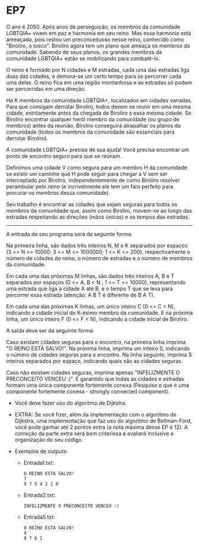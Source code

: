 # EP7

O ano é 2050. Após anos de perseguição, os membros da comunidade LGBTQIA+ vivem
em paz e harmonia em seu reino. Mas essa harmonia está ameaçada, pois restou um
preconceituoso nesse reino, conhecido como "Biroliro, o tosco". Biroliro agora
tem um plano que ameaça os membros da comunidade. Sabendo de seus planos, os
grandes membros da comunidade LGBTQIA+ estão se mobilizando para combatê-lo.

O reino é formado por N cidades e M estradas, cada uma das estradas liga duas
das cidades, e demora-se um certo tempo para se percorrer cada uma delas. O
reino fica em uma região montanhosa e as estradas só podem ser percorridas em
uma direção.

Há K membros da comunidade LGBTQIA+, localizados em cidades variadas. Para que
consigam derrotar Biroliro, todos devem se reunir em uma mesma cidade,
estritamente antes da chegada de Biroliro a essa mesma cidade. Se Biroliro
encontrar qualquer herói membro da comunidade (ou grupo de membros) antes da
reunião, Biroliro conseguirá atrapalhar os planos da comunidade (todos os
membros da comunidade são essenciais para derrotar Biroliro).

A comunidade LGBTQIA+ precisa de sua ajuda! Você precisa encontrar um ponto de
encontro seguro para que se reúnam.

Definimos uma cidade V como segura para um membro H da comunidade se existir um
caminho que H pode seguir para chegar a V sem ser interceptado por Biroliro,
independentemente de como Biroliro resolver perambular pelo reino (e
incrivelmente ele tem um faro perfeito para procurar os membros dessa
comunidade).

Seu trabalho é encontrar as cidades que sejam seguras para todos os membros da
comunidade que, assim como Biroliro, movem-se ao longo das estradas respeitando
as direções (mãos únicas) e os tempos das estradas.

---

A entrada de seu programa será da seguinte forma:

Na primeira linha, são dados três inteiros N, M e K separados por espaços (3 <=
N <= 10000; 3 <= M <= 1000000; 1 <= K <= 200), respectivamente o número de
cidades do reino, o número de estradas e o número de membros da comunidade.

Em cada uma das próximas M linhas, são dados três inteiros A, B e T separados
por espaços (0 <= A, B < N ; 1 <= T <= 10000), representando uma estrada que
liga a cidade A até B, e o tempo T que se leva para percorrer essa estrada
(atenção: A B T é diferente de B A T).

Em cada uma das próximas K linhas, um único inteiro C (0 <= C < N), indicando a
cidade inicial do K-ésimo membro da comunidade. E na próxima linha, um único
inteiro F (0 <= F < N), indicando a cidade inicial de Biroliro.

A saída deve ser da seguinte forma:

Caso existam cidades seguras para o encontro, na primeira linha imprima "O
REINO ESTÁ SALVO!". Na próxima linha, imprima um inteiro S, indicando o número
de cidades seguras para o encontro. Na linha seguinte, imprima S inteiros
separados por espaço, indicando quais são as cidades seguras.

Caso não existam cidades seguras, imprima apenas "INFELIZMENTE O PRECONCEITO
VENCEU :(". É garantido que todas as cidades e estradas formam uma única
componente fortemente conexa (Pesquise o que é uma componente fortemente conexa -
strongly connected component).

* Você deve fazer uso do algoritmo de Dijkstra.

* EXTRA: Se você fizer, além da implementação com o algoritmo de Dijkstra, uma
  implementação que faz uso do algoritmo de Bellman-Ford, você pode ganhar até
  2 pontos extra (a nota máxima desse EP é 12). A correção da parte extra será
  bem criteriosa e avaliará inclusive a organização do seu código.

* Exemplos de outputs:

  * Entrada1.txt:

    ```raw
    O REINO ESTÁ SALVO!
    7
    9 7 5 4 2 1 0
    ```

  * Entrada2.txt:

    ```raw
    INFELIZMENTE O PRECONCEITO VENCEU :(
    ```

  * Entrada5.txt:

    ```raw
    O REINO ESTÁ SALVO!
    4
    8 7 6 1
    ```

